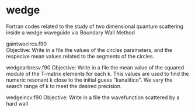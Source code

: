# wedge
Fortran codes related to the study of two dimensional quantum scattering inside a wedge waveguide via Boundary Wall Method

gaintwocircs.f90  
Objective: Write in a file the values of the circles parameters, and the respecive mean values related to the segments of the circles.

wedgearbresv.f90
Objective: Write in a file the mean value of the squared module of the T-matrix elements for each k. This values are used to find the numeric resonant k close to the initial guess "kanalitico". We vary the search range of k to meet the desired precision.

wedgeincv.f90
Objective: Write in a file the wavefunction scattered by a hard wall
